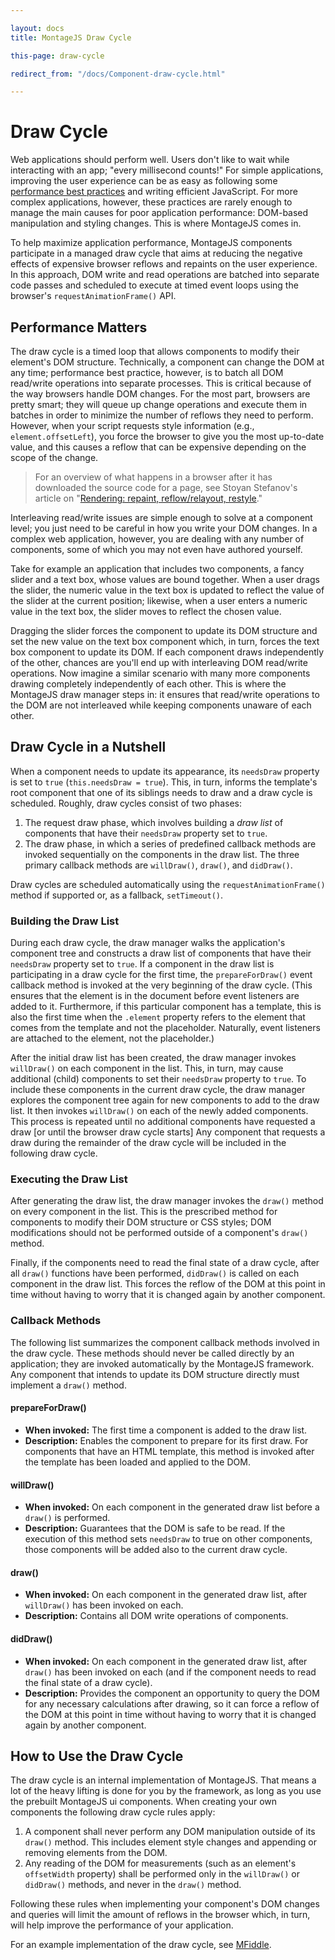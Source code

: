 ```yaml
---

layout: docs
title: MontageJS Draw Cycle

this-page: draw-cycle

redirect_from: "/docs/Component-draw-cycle.html"

---
```



# Draw Cycle

Web applications should perform well. Users don't like to wait while interacting with an app; "every millisecond counts!" For simple applications, improving the user experience can be as easy as following some <a href="https://developers.google.com/speed/docs/best-practices/rules_intro" target="_blank">performance best practices</a> and writing efficient JavaScript. For more complex applications, however, these practices are rarely enough to manage the main causes for poor application performance: DOM-based manipulation and styling changes. This is where MontageJS comes in.

To help maximize application performance, MontageJS components participate in a managed draw cycle that aims at reducing the negative effects of expensive browser reflows and repaints on the user experience. In this approach, DOM write and read operations are batched into separate code passes and scheduled to execute at timed event loops using the browser's `requestAnimationFrame()` API.

## Performance Matters

The draw cycle is a timed loop that allows components to modify their element's DOM structure. Technically, a component can change the DOM at any time; performance best practice, however, is to batch all DOM read/write operations into separate processes. This is critical because of the way browsers handle DOM changes. For the most part, browsers are pretty smart; they will queue up change operations and execute them in batches in order to minimize the number of reflows they need to perform. However, when your script requests style information (e.g., `element.offsetLeft`), you force the browser to give you the most up-to-date value, and this causes a reflow that can be expensive depending on the scope of the change.

> For an overview of what happens in a browser after it has downloaded the source code for a page, see Stoyan Stefanov's article on "<a href="http://www.phpied.com/rendering-repaint-reflowrelayout-restyle/" target="_blank">Rendering: repaint, reflow/relayout, restyle</a>."

Interleaving read/write issues are simple enough to solve at a component level; you just need to be careful in how you write your DOM changes. In a complex web application, however, you are dealing with any number of components, some of which you may not even have authored yourself.

Take for example an application that includes two components, a fancy slider and a text box, whose values are bound together. When a user drags the slider, the numeric value in the text box is updated to reflect the value of the slider at the current position; likewise, when a user enters a numeric value in the text box, the slider moves to reflect the chosen value.

Dragging the slider forces the component to update its DOM structure and set the new value on the text box component which, in turn, forces the text box component to update its DOM. If each component draws independently of the other, chances are you'll end up with interleaving DOM read/write operations. Now imagine a similar scenario with many more components drawing completely independently of each other. This is where the MontageJS draw manager steps in: it ensures that read/write operations to the DOM are not interleaved while keeping components unaware of each other.

## Draw Cycle in a Nutshell

When a component needs to update its appearance, its `needsDraw` property is set to `true` (`this.needsDraw = true`). This, in turn, informs the template's root component that one of its siblings needs to draw and a draw cycle is scheduled. Roughly, draw cycles consist of two phases:

1. The request draw phase, which involves building a _draw list_ of components that have their `needsDraw` property set to `true`.
2. The draw phase, in which a series of predefined callback methods are invoked sequentially on the components in the draw list. The three primary callback methods are `willDraw()`, `draw()`, and `didDraw()`.

Draw cycles are scheduled automatically using the `requestAnimationFrame()` method if supported or, as a fallback, `setTimeout()`.

### Building the Draw List

During each draw cycle, the draw manager walks the application's component tree and constructs a draw list of components that have their `needsDraw` property set to `true`. If a component in the draw list is participating in a draw cycle for the first time, the `prepareForDraw()` event callback method is invoked at the very beginning of the draw cycle. (This ensures that the element is in the document before event listeners are added to it. Furthermore, if this particular component has a template, this is also the first time when the `.element` property refers to the element that comes from the template and not the placeholder. Naturally, event listeners are attached to the element, not the placeholder.)


After the initial draw list has been created, the draw manager invokes `willDraw()` on each component in the list. This, in turn, may cause additional (child) components to set their `needsDraw` property to `true`. To include these components in the current draw cycle, the draw manager explores the component tree again for new components to add to the draw list. It then invokes `willDraw()` on each of the newly added components. This process is repeated until no additional components have requested a draw [or until the browser draw cycle starts] Any component that requests a draw during the remainder of the draw cycle will be included in the following draw cycle.

### Executing the Draw List

After generating the draw list, the draw manager invokes the `draw()` method on every component in the list. This is the prescribed method for components to modify their DOM structure or CSS styles; DOM modifications should not be performed outside of a component's `draw()` method.

Finally, if the components need to read the final state of a draw cycle, after all `draw()` functions have been performed, `didDraw()` is called on each component in the draw list. This forces the reflow of the DOM at this point in time without having to worry that it is changed again by another component.


### Callback Methods

The following list summarizes the component callback methods involved in the draw cycle. These methods should never be called directly by an application; they are invoked automatically by the MontageJS framework. Any component that intends to update its DOM structure directly must implement a `draw()` method.

#### prepareForDraw()

* __When invoked:__ The first time a component is added to the draw list.
* __Description:__ Enables the component to prepare for its first draw. For components that have an HTML template, this method is invoked after the template has been loaded and applied to the DOM.

#### willDraw()
* __When invoked:__ On each component in the generated draw list before a `draw()` is performed.
* __Description:__ Guarantees that the DOM is safe to be read. If the execution of this method sets `needsDraw` to true on other components, those components will be added also to the current draw cycle.

#### draw()
* __When invoked:__ On each component in the generated draw list, after `willDraw()` has been invoked on each.
* __Description:__ Contains all DOM write operations of components.

#### didDraw()
* __When invoked:__ On each component in the generated draw list, after `draw()` has been invoked on each (and if the component needs to read the final state of a draw cycle).
* __Description:__ Provides the component an opportunity to query the DOM for any necessary calculations after drawing, so it can force a reflow of the DOM at this point in time without having to worry that it is changed again by another component.

## How to Use the Draw Cycle
The draw cycle is an internal implementation of MontageJS. That means a lot of the heavy lifting is done for you by the framework, as long as you use the prebuilt MontageJS ui components. When creating your own components the following draw cycle rules apply:

1. A component shall never perform any DOM manipulation outside of its `draw()` method. This includes element style changes and appending or removing elements from the DOM.
2. Any reading of the DOM for measurements (such as an element's `offsetWidth` property) shall be performed only in the `willDraw()` or `didDraw()` methods, and never in the `draw()` method.

Following these rules when implementing your component's DOM changes and queries will limit the amount of reflows in the browser which, in turn, will help improve the performance of your application.

For an example implementation of the draw cycle, see [MFiddle](http://montagejs.github.io/mfiddle/#!/5904498).
